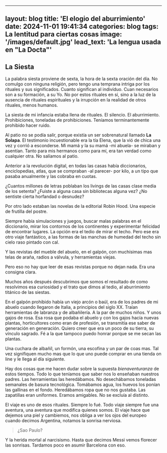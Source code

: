 
---
layout: blog
title: 'El elogio del aburrimiento'
date: 2024-11-01 19:41:34
categories: blog
tags: La lentitud para ciertas cosas
image: '/images/default.jpg'
lead_text: 'La lengua usada en __"La Docta"__'
---

## La Siesta

La palabra siesta proviene de sexta, la hora de la sexta oración del día.  No comulgo con ninguna religión, pero tengo una temprana intriga por los rituales y sus significados.  Cuanto significan al indivíduo.  Cuan necesarios son a su formación, a su Yo.  No por estos rituales en sí, sino a la luz de la ausencia de rituales espirituales y la irrupción en la realidad de otros rituales, menos humanos.  


La siesta de mi infancia estaba llena de rituales.  El silencio.  El aburrimiento.  Prohibiciones, toneladas de prohibiciones.  Teníamos terminantemente prohibido hacer ruido.  

Al patio no se podía salir, porque existía un ser sobrenatural llamado **La Solapa**.  El testimonio incuestionable era la tía Elena, que la vió de chica una vez y corrió a esconderse.  Mi mamá y la su mamá -mi abuela- se miraban y asentían.  Tanto para mis hermanos como para mí, era tan verdad como cualquier otra.  No salíamos al patio.  

Anterior a la revolución digital, en todas las casas había diccionarios, enciclopedias, atlas, que se compraban -al parecer- por kilo, a un tipo que pasaba anualmente y las cobraba en cuotas.  

¿Cuantos millones de letras poblaban los livings de las casas clase media de los setenta?  ¿Fuiste a alguna casa sin bibliotecas alguna vez?  ¿No sentiste cierta horfandad o desnudez? 

Por otro lado estaban las novelas de la editorial Robin Hood.  Una especie de frutilla del postre.

Siempre había simulaciones y juegos, buscar malas palabras en el diccionario, mirar los contornos de los continentes y experimentar felicidad de encontrar lugares.  La opción era el tedio de mirar el techo.  Pero ese era otro viaje fantástico, a las formas de las manchas de humedad del techo sin cielo raso pintado con cal.

Y las revistas del mueble del abuelo, en el galpón, con muchísimas mas telas de araña, radios a válvula, y herramientas viejas.  

Pero eso no hay que leer de esas revistas porque no dejan nada.  Era una consigna clara.

Muchos años después descubrimos que somos el resultado de como resolvimos esa curiosidad y el trato que dimos al tedio, al aburrimiento titánico de las siestas.

En el galpón prohibido había un viejo arcón o baúl, era de los padres de mi abuelo cuando llegaron de Italia, a principios del siglo XX.  Traían herramientas de labranza y de albañilería.  A la par de muchos niños.  Y unos gajos de rosa.  Esa rosa que podaba el abuelo y con los gajos hacía nuevas plantas, horticultores como eran de profesión, se transmitía ese saber de generación en generación.  Quiero creer que era un poco de su tierra, su vínculo sagrado.  Fé a la que tampoco puedo honrar porque se me secan las plantas.

Una cuchara de albañíl, un formón, una escofina y un par de coas mas.  Tal vez signifiquen mucho mas que lo que uno puede comprar en una tienda on line y le llega al día siguiente.  

Hay dos cosas que me hacen dudar sobre la supuesta *bienaventuranza* de estos tiempos.  Todo lo que teníamos que saber nos lo enseñaban nuestros padres.  Las herramientas las heredábamos.  No desechábamos toneladas semanales de basura tecnológica.  Tomábamos agua, los huevos los ponían las gallinas en el fondo.  Heredábamos ropa que no nos gustaba.  Las zapatillas eran uniformes.  Eramos amigables.  No se excluía al distinto.

El viaje es uno de esos rituales.  Siempre lo fué.  Todo viaje siempre fue una aventura, una aventura que modifica quienes somos.  El viaje hace que dejemos una piel y cambiemos, nos obliga a ver los ojos del europeo cuando decimos Argentina, notamos la sonrisa nerviosa.

> ¿Sao Paulo?

Y la herida mortal al narcisismo.  Hasta que decimos Messi vemos florecer las sonrisas.  Tardamos poco en asumir Barcelona con eso.


